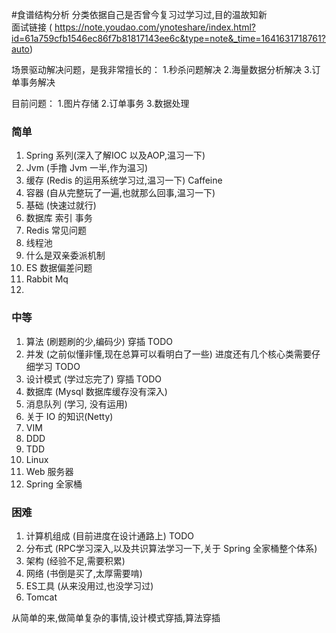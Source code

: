 #食谱结构分析
  分类依据自己是否曾今复习过学习过,目的温故知新  
面试链接
  ( https://note.youdao.com/ynoteshare/index.html?id=61a759cfb1546ec86f7b81817143ee6c&type=note&_time=1641631718761?auto)  

场景驱动解决问题，是我非常擅长的：
1.秒杀问题解决
2.海量数据分析解决
3.订单事务解决

目前问题：
1.图片存储
2.订单事务
3.数据处理

### 简单  

1. Spring 系列(深入了解IOC 以及AOP,温习一下)  
2. Jvm (手撸 Jvm 一半,作为温习)
3. 缓存 (Redis 的运用系统学习过,温习一下) Caffeine
4. 容器 (自从完整玩了一遍,也就那么回事,温习一下)
5. 基础 (快速过就行)
6. 数据库 索引 事务
7. Redis 常见问题
8. 线程池
9. 什么是双亲委派机制
10. ES 数据偏差问题
11. Rabbit Mq
12. 

### 中等  

1. 算法 (刷题刷的少,编码少) 穿插 TODO
2. 并发 (之前似懂非懂,现在总算可以看明白了一些) 进度还有几个核心类需要仔细学习 TODO
3. 设计模式 (学过忘完了) 穿插 TODO
4. 数据库 (Mysql 数据库缓存没有深入)
5. 消息队列 (学习, 没有运用)
6. 关于 IO 的知识(Netty)
7. VIM
8. DDD
9. TDD
10. Linux
11. Web 服务器
12. Spring 全家桶

### 困难  

1. 计算机组成  (目前进度在设计通路上) TODO
2. 分布式 (RPC学习深入,以及共识算法学习一下,关于 Spring 全家桶整个体系)
3. 架构 (经验不足,需要积累)
4. 网络 (书倒是买了,太厚需要啃)
5. ES工具 (从来没用过,也没学习过)   
6. Tomcat

从简单的来,做简单复杂的事情,设计模式穿插,算法穿插
